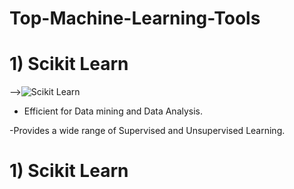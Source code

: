 # Top-Machine-Learning-Tools
# 1) Scikit Learn
-->![Scikit Learn](https://github.com/sweekrithishetty/Top-Machine-Learning-Tools/blob/main/scikit.png)      

- Efficient for Data mining and Data Analysis.  

-Provides a wide range of Supervised and Unsupervised Learning.

# 1) Scikit Learn
                                                                                                            
                                                                                      
